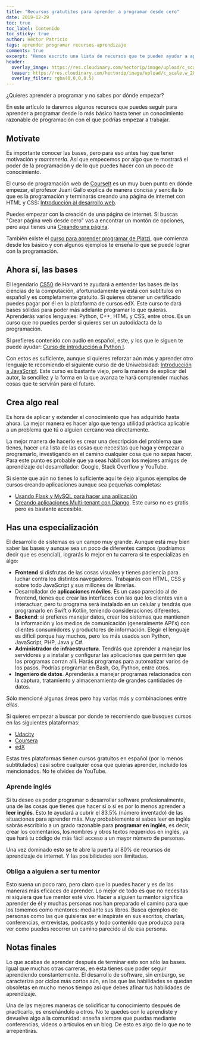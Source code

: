 ```yaml
---
title: "Recursos gratutitos para aprender a programar desde cero"
date: 2019-12-29
toc: true
toc_label: Contenido
toc_sticky: true
author: Héctor Patricio
tags: aprender programar recursos-aprendizaje
comments: true
excerpt: "Hemos escrito una lista de recursos que te pueden ayudar a aprender a programar en tiempo record."
header:
  overlay_image: https://res.cloudinary.com/hectorip/image/upload/c_scale,w_1440/v1577598219/siora-photography-hgFY1mZY-Y0-unsplash_brzlus.jpg
  teaser: https://res.cloudinary.com/hectorip/image/upload/c_scale,w_200/v1577598219/siora-photography-hgFY1mZY-Y0-unsplash_brzlus.jpg
  overlay_filter: rgba(0,0,0,0.5)
---
```


¿Quieres aprender a programar y no sabes por dónde empezar?

En este artículo te daremos algunos recursos que puedes seguir para aprender a programar desde lo más básico hasta tener un conocimiento razonable de programación con el que podrías empezar a trabajar.

## Motívate

Es importante conocer las bases, pero para eso antes hay que tener motivación y _mantenerla_. Así que empecemos por algo que te mostrará el poder de la programación y de lo que puedes hacer con un poco de conocimiento.

El curso de programación web de [CourseIt](https://courseit.io/) es un muy buen punto en dónde empezar, el profesor Juani Gallo explica de manera concisa y sencilla lo que es la programación y terminarás creando una página de internet con HTML y CSS: [Introducción al desarrollo web](https://courseit.io/cursos/curso-gratuito-html-css).

Puedes empezar con la creación de una página de internet. Si buscas "Crear página web desde cero" vas a encontrar un montón de opciones, pero aquí tienes una [Creando una página](http://bit.ly/2Mq1aE0).

También existe el [curso para aprender programar de Platzi](http://bit.ly/34VCbyM), que comienza desde los básico y con algunos ejemplos te enseña lo que se puede lograr con la programación.

## Ahora sí, las bases

El legendario [CS50](http://bit.ly/39miPqa) de Harvard te ayudará a entender las bases de las ciencias de la computación, afortunadamente ya está con subtítulos en español y es completamente gratuito. Si quieres obtener un certificado puedes pagar por él en la plataforma de cursos edX. Este curso te dará bases sólidas para poder más adelante programar lo que quieras. Aprenderás varios lenguajes: Python, C++, HTML y CSS, entre otros.
Es un curso que no puedes perder si quieres ser un autodidacta de la programación.

Si prefieres contenido con audio en español, este, y los que le siguen te puede ayudar: [Curso de introducción a Python I](http://bit.ly/2Sqj1OV).

Con estos es suficiente, aunque si quieres reforzar aún más y aprender otro lenguaje te recomiendo el siguiente curso de de Uniwebsidad: [Introducción a JavaScript](http://bit.ly/2PYLwSh). Este curso es bastante viejo, pero la manera de explicar del autor, la sencillez y la forma en la que avanza te hará comprender muchas cosas que te servirán para el futuro.

## Crea algo real

Es hora de aplicar y extender el conocimiento que has adquirido hasta ahora. La mejor manera es hacer algo que tenga utilidad práctica aplicable a un problema que tú o alguien cercano vea directamente.

La mejor manera de hacerlo es crear una descripción del problema que tienes, hacer una lista de las cosas que necesitas que haga y empezar a programarlo, investigando en el camino cualquier cosa que no sepas hacer. Para este punto es probable que ya seas hábil con los mejores amigos de aprendizaje del desarrollador: Google, Stack Overflow y YouTube.

Si siente que aún no tienes lo suficiente aquí te dejo algunos ejemplos de cursos creando aplicaciones aunque sea pequeñas completas:

- [Usando Flask y MySQL para hacer una aplicación](http://bit.ly/2Zv5Cqk)
- [Creando aplicaciones Multi-tenant con Django](http://bit.ly/356feZM). Este curso no es gratis pero es bastante accesible.

## Has una especialización

El desarrollo de sistemas es un campo muy grande. Aunque está muy bien saber las bases y aunque sea un poco de diferentes campos (podríamos decir que es esencial), lograrás lo mejor en tu carrera si te especializas en algo:

- **Frontend** si disfrutas de las cosas visuales y tienes paciencia para luchar contra los distintos navegadores. Trabajarás con HTML, CSS y sobre todo JavaScript y sus millones de librerías.
- Desarrollador de **aplicaciones móviles**. Es un caso parecido al de frontend, tienes que crear las interfaces con las que los clientes van a interactuar, pero tu programa será instalado en un celular y tendrás que programarlo en Swift o Kotlin, teniendo consideraciones diferentes.
- **Backend**: si prefieres manejar datos, crear los sistemas que mantienen la información y los medios de comunicación (generalmente API's) con clientes consumidores y productores de información. Elegir el lenguaje es difícil porque hay muchos, pero los más usados son Python, JavaScript, PHP, Java y C#.
- **Administrador de infraestructura**. Tendrás que aprender a manejar los servidores y a instalar y configurar las aplicaciones que permiten que los programas corran allí. Harás programas para automatizar varios de los pasos. Podrías programar en Bash, Go, Python, entre otros.
- **Ingeniero de datos**. Aprenderás a manejar programas relacionados con la captura, tratamiento y almacenamiento de grandes cantidades de datos.

Sólo mencioné algunas áreas pero hay varias más y combinaciones entre ellas.

Si quieres empezar a buscar por donde te recomiendo que busques cursos en las siguientes plataformas:

- [Udacity](http://bit.ly/2Q3rl5I)
- [Coursera](http://bit.ly/354mUff)
- [edX](http://bit.ly/2Zw09j0)

Estas tres plataformas tienen cursos gratuitos en español (por lo menos subtitulados) casi sobre cualquier cosa que quieras aprender, incluído los mencionados. No te olvides de YouTube.

### Aprende inglés

Si tu deseo es poder programar o desarrollar software profesionalmente, una de las cosas que tienes que hacer sí o sí es por lo menos aprender a **leer inglés**. Esto te ayudará a cubrir el 83.5% (número inventado) de las situaciones para aprender más. Muy probablemente si sabes leer en inglés sabrás escribirlo a un grado razonable para **programar en inglés**, es decir, crear los comentarios, los nombres y otros textos requeridos en inglés, ya que hará tu código de más fácil acceso a un mayor número de personas.

Una vez dominado esto se te abre la puerta al 80% de recursos de aprendizaje de internet. Y las posibilidades son ilimitadas.

### Obliga a alguien a ser tu mentor

Esto suena un poco raro, pero claro que lo puedes hacer y es de las maneras más eficaces de aprender. Lo mejor de todo es que no necesitas ni siquiera que tue mentor esté vivo. Hacer a alguien tu mentor significa aprender de él y muchas personas nos han preparado el camino para que los tomemos como mentores: mediante sus libros. Busca ejemplos de personas como las que quisieras ser e inspírate en sus escritos, charlas, conferencias, entrevistas, podcasts y todo contenido que produzca para ver como puedes recorrer un camino parecido al de esa persona.

## Notas finales

Lo que acabas de aprender después de terminar esto son sólo las bases. Igual que muchas otras carreras, en ésta tienes que poder seguir aprendiendo constantemente. El desarrollo de software, sin embargo, se caracteriza por ciclos más cortos aún, en los que las habilidades se quedan obsoletas en mucho menos tiempo así que debes afinar tus habilidades de aprendizaje.

Una de las mejores maneras de solidificar tu conocimiento después de practicarlo, es enseñándolo a otros. No te quedes con lo aprendiste y devuelve algo a la comunidad: enseña siempre que puedas mediante conferencias, videos o artículos en un blog. De esto es algo de lo que no te arrepentirás.
